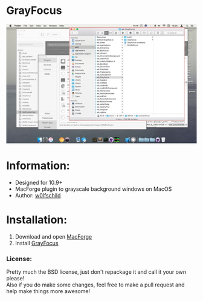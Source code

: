 # GrayFocus

![preview](preview.png)

# Information:

- Designed for 10.9+
- MacForge plugin to grayscale background windows on MacOS
- Author: [w0lfschild](https://github.com/w0lfschild)

# Installation:

1. Download and open [MacForge](https://github.com/w0lfschild/app_updates/raw/master/MacForge/MacForge.zip)
2. Install [GrayFocus](https://www.macenhance.com/mflink?macforge://github.com/w0lfschild/myRepo/raw/master/mytweaks/org.w0lf.GrayFocus)

### License:
Pretty much the BSD license, just don't repackage it and call it your own please!    
Also if you do make some changes, feel free to make a pull request and help make things more awesome!
